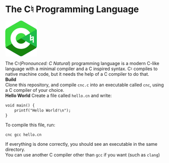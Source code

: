 
# The C♮ Programming Language

<img src="icon/CNatural.png" width="100" align="center">

The C♮(<i>Pronounced: C Natural</i>) programming language is a modern C-like language with a minimal compiler and a C inspired syntax. C♮ compiles to native machine code, but it needs the help of a C compiler to do that. <br>
**Build**<br>
Clone this repository, and compile `cnc.c` into an executable called `cnc`, using a C compiler of your choice.<br>
**Hello World**
Create a file called `hello.cn` and write:
```cn
void main() {
	printf("Hello World!\n");
}
```
To compile this file, run:
```bash
cnc gcc hello.cn
```
If everything is done correctly, you should see an executable in the same directory.<br>
You can use another C compiler other than `gcc` if you want (such as `clang`)
